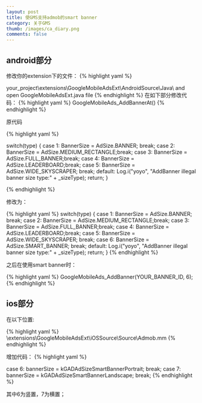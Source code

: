 ```yaml
---
layout: post
title: 使GMS支持admob的smart banner
category: 关于GMS
thumb: /images/ca_diary.png
comments: false
---
```


## android部分
 
修改你的extension下的文件：
{% highlight yaml %}

your_project\extensions\GoogleMobileAdsExt\AndroidSource\Java\ and open GoogleMobileAdsExt.java file
{% endhighlight %}
在如下部分修改代码：
{% highlight yaml %}
GoogleMobileAds_AddBannerAt()
{% endhighlight %}

原代码

{% highlight yaml %}

switch(type)
{
case 1: BannerSize = AdSize.BANNER; break;
case 2: BannerSize = AdSize.MEDIUM_RECTANGLE;break;
case 3: BannerSize = AdSize.FULL_BANNER;break;
case 4: BannerSize = AdSize.LEADERBOARD;break;
case 5: BannerSize = AdSize.WIDE_SKYSCRAPER; break;
default: Log.i("yoyo", "AddBanner illegal banner size type:" + _sizeType); return;
} 

{% endhighlight %}

修改为：

{% highlight yaml %}
switch(type)
{
case 1: BannerSize = AdSize.BANNER; break;
case 2: BannerSize = AdSize.MEDIUM_RECTANGLE;break;
case 3: BannerSize = AdSize.FULL_BANNER;break;
case 4: BannerSize = AdSize.LEADERBOARD;break;
case 5: BannerSize = AdSize.WIDE_SKYSCRAPER; break;
case 6: BannerSize = AdSize.SMART_BANNER; break;
default: Log.i("yoyo", "AddBanner illegal banner size type:" + _sizeType); return;
}
{% endhighlight %}
 
之后在使用smart banner时：

{% highlight yaml %}
GoogleMobileAds_AddBanner(YOUR_BANNER_ID, 6);
{% endhighlight %}
## ios部分

在以下位置:

{% highlight yaml %}
\extensions\GoogleMobileAdsExt\iOSSource\Source\Admob.mm
{% endhighlight %}

增加代码：
{% highlight yaml %}

case 6: bannerSize = kGADAdSizeSmartBannerPortrait; break; 
case 7: bannerSize = kGADAdSizeSmartBannerLandscape; break; 
{% endhighlight %}

其中6为竖置，7为横置；
